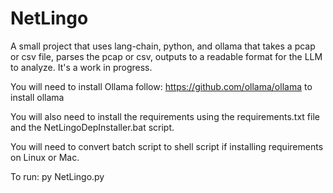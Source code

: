 # NetLingo
A small project that uses lang-chain, python, and ollama that takes a pcap or csv file, parses the pcap or csv, outputs to a readable format for the LLM to analyze. It's a work in progress.

You will need to install Ollama follow: https://github.com/ollama/ollama to install ollama

You will also need to install the requirements using the requirements.txt file and the NetLingoDepInstaller.bat script.

You will need to convert batch script to shell script if installing requirements on Linux or Mac.

To run: py NetLingo.py

